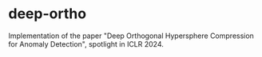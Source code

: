 # deep-ortho
Implementation of the paper "Deep Orthogonal Hypersphere Compression for Anomaly Detection", spotlight in ICLR 2024.

